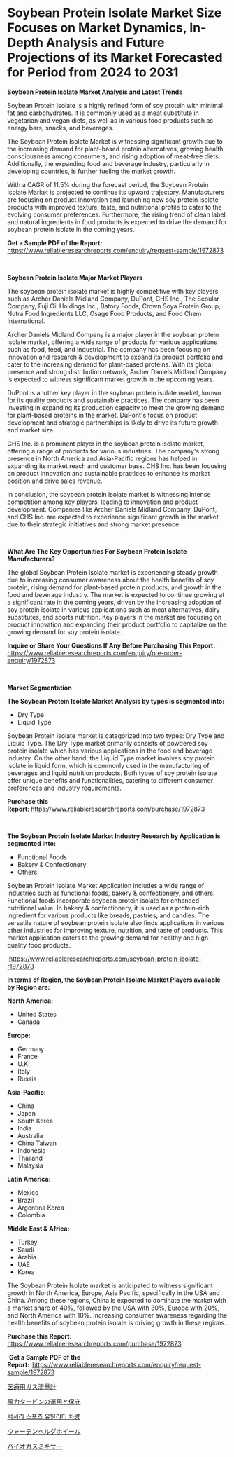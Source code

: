 <p><h1>Soybean Protein Isolate Market Size Focuses on Market Dynamics, In-Depth Analysis and Future Projections of its Market Forecasted for Period from 2024 to 2031</h1></p><p><strong>Soybean Protein Isolate Market Analysis and Latest Trends</strong></p>
<p><p>Soybean Protein Isolate is a highly refined form of soy protein with minimal fat and carbohydrates. It is commonly used as a meat substitute in vegetarian and vegan diets, as well as in various food products such as energy bars, snacks, and beverages.</p><p>The Soybean Protein Isolate Market is witnessing significant growth due to the increasing demand for plant-based protein alternatives, growing health consciousness among consumers, and rising adoption of meat-free diets. Additionally, the expanding food and beverage industry, particularly in developing countries, is further fueling the market growth.</p><p>With a CAGR of 11.5% during the forecast period, the Soybean Protein Isolate Market is projected to continue its upward trajectory. Manufacturers are focusing on product innovation and launching new soy protein isolate products with improved texture, taste, and nutritional profile to cater to the evolving consumer preferences. Furthermore, the rising trend of clean label and natural ingredients in food products is expected to drive the demand for soybean protein isolate in the coming years.</p></p>
<p><strong>Get a Sample PDF of the Report:&nbsp;</strong> <a href="https://www.reliableresearchreports.com/enquiry/request-sample/1972873">https://www.reliableresearchreports.com/enquiry/request-sample/1972873</a></p>
<p>&nbsp;</p>
<p><strong>Soybean Protein Isolate Major Market Players</strong></p>
<p><p>The soybean protein isolate market is highly competitive with key players such as Archer Daniels Midland Company, DuPont, CHS Inc., The Scoular Company, Fuji Oil Holdings Inc., Batory Foods, Crown Soya Protein Group, Nutra Food Ingredients LLC, Osage Food Products, and Food Chem International.</p><p>Archer Daniels Midland Company is a major player in the soybean protein isolate market, offering a wide range of products for various applications such as food, feed, and industrial. The company has been focusing on innovation and research & development to expand its product portfolio and cater to the increasing demand for plant-based proteins. With its global presence and strong distribution network, Archer Daniels Midland Company is expected to witness significant market growth in the upcoming years.</p><p>DuPont is another key player in the soybean protein isolate market, known for its quality products and sustainable practices. The company has been investing in expanding its production capacity to meet the growing demand for plant-based proteins in the market. DuPont's focus on product development and strategic partnerships is likely to drive its future growth and market size.</p><p>CHS Inc. is a prominent player in the soybean protein isolate market, offering a range of products for various industries. The company's strong presence in North America and Asia-Pacific regions has helped in expanding its market reach and customer base. CHS Inc. has been focusing on product innovation and sustainable practices to enhance its market position and drive sales revenue.</p><p>In conclusion, the soybean protein isolate market is witnessing intense competition among key players, leading to innovation and product development. Companies like Archer Daniels Midland Company, DuPont, and CHS Inc. are expected to experience significant growth in the market due to their strategic initiatives and strong market presence.</p></p>
<p>&nbsp;</p>
<p><strong>What Are The Key Opportunities For Soybean Protein Isolate Manufacturers?</strong></p>
<p><p>The global Soybean Protein Isolate market is experiencing steady growth due to increasing consumer awareness about the health benefits of soy protein, rising demand for plant-based protein products, and growth in the food and beverage industry. The market is expected to continue growing at a significant rate in the coming years, driven by the increasing adoption of soy protein isolate in various applications such as meat alternatives, dairy substitutes, and sports nutrition. Key players in the market are focusing on product innovation and expanding their product portfolio to capitalize on the growing demand for soy protein isolate.</p></p>
<p><strong>Inquire or Share Your Questions If Any Before Purchasing This Report:</strong> <a href="https://www.reliableresearchreports.com/enquiry/pre-order-enquiry/1972873">https://www.reliableresearchreports.com/enquiry/pre-order-enquiry/1972873</a></p>
<p>&nbsp;</p>
<p><strong>Market Segmentation</strong></p>
<p><strong>The Soybean Protein Isolate Market Analysis by types is segmented into:</strong></p>
<p><ul><li>Dry Type</li><li>Liquid Type</li></ul></p>
<p><p>Soybean Protein Isolate market is categorized into two types: Dry Type and Liquid Type. The Dry Type market primarily consists of powdered soy protein isolate which has various applications in the food and beverage industry. On the other hand, the Liquid Type market involves soy protein isolate in liquid form, which is commonly used in the manufacturing of beverages and liquid nutrition products. Both types of soy protein isolate offer unique benefits and functionalities, catering to different consumer preferences and industry requirements.</p></p>
<p><strong>Purchase this Report:&nbsp;</strong><a href="https://www.reliableresearchreports.com/purchase/1972873">https://www.reliableresearchreports.com/purchase/1972873</a></p>
<p>&nbsp;</p>
<p><strong>The Soybean Protein Isolate Market Industry Research by Application is segmented into:</strong></p>
<p><ul><li>Functional Foods</li><li>Bakery & Confectionery</li><li>Others</li></ul></p>
<p><p>Soybean Protein Isolate Market Application includes a wide range of industries such as functional foods, bakery & confectionery, and others. Functional foods incorporate soybean protein isolate for enhanced nutritional value. In bakery & confectionery, it is used as a protein-rich ingredient for various products like breads, pastries, and candies. The versatile nature of soybean protein isolate also finds applications in various other industries for improving texture, nutrition, and taste of products. This market application caters to the growing demand for healthy and high-quality food products.</p></p>
<p><a href="https://www.reliableresearchreports.com/soybean-protein-isolate-r1972873">&nbsp;https://www.reliableresearchreports.com/soybean-protein-isolate-r1972873</a></p>
<p><strong>In terms of Region, the Soybean Protein Isolate Market Players available by Region are:</strong></p>
<p>
    <p> <strong> North America: </strong>
        <ul>
            <li>United States</li>
            <li>Canada</li>
        </ul>
        </p> 
    <p> <strong> Europe: </strong>
        <ul>
            <li>Germany</li>
            <li>France</li>
            <li>U.K.</li>
            <li>Italy</li>
            <li>Russia</li>
        </ul>
        </p> 
    <p> <strong> Asia-Pacific: </strong>
        <ul>
            <li>China</li>
            <li>Japan</li>
            <li>South Korea</li>
            <li>India</li>
            <li>Australia</li>
            <li>China Taiwan</li>
            <li>Indonesia</li>
            <li>Thailand</li>
            <li>Malaysia</li>
        </ul>
        </p> 
    <p> <strong> Latin America: </strong>
        <ul>
            <li>Mexico</li>
            <li>Brazil</li>
            <li>Argentina Korea</li>
            <li>Colombia</li>
        </ul>
        </p> 
    <p> <strong> Middle East & Africa: </strong>
        <ul>
            <li>Turkey</li>
            <li>Saudi</li>
            <li>Arabia</li>
            <li>UAE</li>
            <li>Korea</li>
        </ul>
    </p>
    </p>
<p><p>The Soybean Protein Isolate market is anticipated to witness significant growth in North America, Europe, Asia Pacific, specifically in the USA and China. Among these regions, China is expected to dominate the market with a market share of 40%, followed by the USA with 30%, Europe with 20%, and North America with 10%. Increasing consumer awareness regarding the health benefits of soybean protein isolate is driving growth in these regions.</p></p>
<p><strong>Purchase this Report: </strong><a href="https://www.reliableresearchreports.com/purchase/1972873">https://www.reliableresearchreports.com/purchase/1972873</a></p>
<p>&nbsp;<strong>Get a Sample PDF of the Report:&nbsp;&nbsp;</strong><a href="https://www.reliableresearchreports.com/enquiry/request-sample/1972873">https://www.reliableresearchreports.com/enquiry/request-sample/1972873</a></p>
<p><strong></strong></p>
<p><p><a href="https://medium.com/@roachbrenda/%E5%8C%BB%E7%99%82%E7%94%A8%E3%82%AC%E3%82%B9%E6%B5%81%E9%87%8F%E8%A8%88%E5%B8%82%E5%A0%B4-%E7%AB%B6%E4%BA%89%E5%88%86%E6%9E%90-%E5%B8%82%E5%A0%B4%E3%83%88%E3%83%AC%E3%83%B3%E3%83%89-2031%E5%B9%B4%E3%81%BE%E3%81%A7%E3%81%AE%E4%BA%88%E6%B8%AC-b3b28d6e88dd">医療用ガス流量計</a></p><p><a href="https://github.com/RodHoppe07/Market-Research-Report-List-1/blob/main/511626619141.md">風力タービンの運用と保守</a></p><p><a href="https://medium.com/@guyeichert86/%EA%B3%A0%EA%B8%89-%EC%8A%A4%ED%8F%AC%EC%B8%A0-%EC%9C%A0%ED%8B%B8%EB%A6%AC%ED%8B%B0-%EC%B0%A8%EB%9F%89-%EC%8B%9C%EC%9E%A5-%EB%B6%84%EC%84%9D-%EA%B8%80%EB%A1%9C%EB%B2%8C-%EC%82%B0%EC%97%85-%EC%A0%84%EB%A7%9D-%EB%B0%8F-%EC%98%88%EC%B8%A1-2024%EB%85%84%EB%B6%80%ED%84%B0-2031%EB%85%84%EA%B9%8C%EC%A7%80-ed34600f0987">럭셔리 스포츠 유틸리티 차량</a></p><p><a href="https://medium.com/@jimmieraun892023/2024%E5%B9%B4%E3%81%8B%E3%82%892031%E5%B9%B4%E3%81%BE%E3%81%A7%E3%81%AE%E6%9C%9F%E9%96%93%E3%81%AB%E4%BA%88%E6%B8%AC%E3%81%95%E3%82%8C%E3%82%8B%E3%83%B4%E3%82%A1%E3%83%AB%E3%83%86%E3%83%B3%E3%83%99%E3%83%AB%E3%82%AF%E3%83%9B%E3%82%A4%E3%83%BC%E3%83%AB%E3%81%AE%E5%B8%82%E5%A0%B4%E5%88%86%E6%9E%90%E3%81%A8%E3%82%B5%E3%82%A4%E3%82%BA%E4%BA%88%E6%B8%AC-5ec3da77811c">ウォーテンベルグホイール</a></p><p><a href="https://github.com/laurenreichert/Market-Research-Report-List-1/blob/main/218393019140.md">バイオガスミキサー</a></p></p>